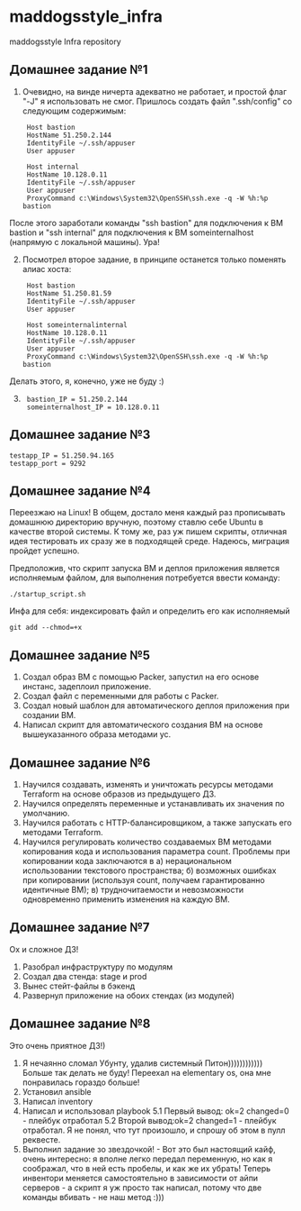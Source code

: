 # maddogsstyle_infra
maddogsstyle Infra repository

## Домашнее задание №1
1. Очевидно, на винде ничерта адекватно не работает, и простой флаг "-J" я использовать не смог. Пришлось создать файл ".ssh/config" со следующим содержимым:

		Host bastion
		HostName 51.250.2.144
		IdentityFile ~/.ssh/appuser
		User appuser

		Host internal
		HostName 10.128.0.11
		IdentityFile ~/.ssh/appuser
		User appuser
		ProxyCommand c:\Windows\System32\OpenSSH\ssh.exe -q -W %h:%p bastion

После этого заработали команды "ssh bastion" для подключения к ВМ bastion и "ssh internal" для подключения к ВМ someinternalhost (напрямую с локальной машины). Ура!

2. Посмотрел второе задание, в принципе останется только поменять алиас хоста:

		Host bastion
		HostName 51.250.81.59
		IdentityFile ~/.ssh/appuser
		User appuser

		Host someinternalinternal
		HostName 10.128.0.11
		IdentityFile ~/.ssh/appuser
		User appuser
		ProxyCommand c:\Windows\System32\OpenSSH\ssh.exe -q -W %h:%p bastion

Делать этого, я, конечно, уже не буду :)

3.
		bastion_IP = 51.250.2.144
		someinternalhost_IP = 10.128.0.11

## Домашнее задание №3
	testapp_IP = 51.250.94.165
	testapp_port = 9292

## Домашнее задание №4
Переезжаю на Linux! В общем, достало меня каждый раз прописывать домашнюю директорию вручную, поэтому ставлю себе Ubuntu в качестве второй системы. К тому же, раз уж пишем скрипты, отличная идея тестировать их сразу же в подходящей среде. Надеюсь, миграция пройдет успешно.

Предположив, что скрипт запуска ВМ и деплоя приложения является исполняемым файлом, для выполнения потребуется ввести команду:

	./startup_script.sh

Инфа для себя: индексировать файл и определить его как исполняемый

	git add --chmod=+x
## Домашнее задание №5
1. Создал образ ВМ с помощью Packer, запустил на его основе инстанс, задеплоил приложение.
2. Создал файл с переменными для работы с Packer.
3. Создал новый шаблон для автоматического деплоя приложения при создании ВМ.
4. Написал скрипт для автоматического создания ВМ на основе вышеуказанного образа методами yc.
	
## Домашнее задание №6
1. Научился создавать, изменять и уничтожать ресурсы методами Terraform на основе образов из предыдущего ДЗ.
2. Научился определять переменные и устанавливать их значения по умолчанию.
3. Научился работать с HTTP-балансировщиком, а также запускать его методами Terraform.
4. Научился регулировать количество создаваемых ВМ методами копирования кода и использования параметра count.
Проблемы при копировании кода заключаются в
а) нерациональном использовании текстового пространства;
б) возможных ошибках при копировании (используя count, получаем гарантированно идентичные ВМ);
в) трудночитаемости и невозможности одновременно применить изменения на каждую ВМ.
## Домашнее задание №7
Ох и сложное ДЗ!
1. Разобрал инфраструктуру по модулям
2. Создал два стенда: stage и prod
3. Вынес стейт-файлы в бэкенд
4. Развернул приложение на обоих стендах (из модулей)
## Домашнее задание №8
Это очень приятное ДЗ!)
1. Я нечаянно сломал Убунту, удалив системный Питон)))))))))))) Больше так делать не буду! Переехал на elementary os, она мне понравилась гораздо больше!
2. Установил ansible
3. Написал inventory
4. Написал и использовал playbook
5.1 Первый вывод: ok=2    changed=0 - плейбук отработал
5.2 Второй вывод:ok=2    changed=1 - плейбук отработал. Я не понял, что тут произошло, и спрошу об этом в пулл реквесте.
6. Выполнил задание зо звездочкой! - Вот это был настоящий кайф, очень интересно: я вполне легко передал переменную, но как я соображал, что в ней есть пробелы, и как же их убрать! Теперь инвентори меняется самостоятельно в зависимости от айпи серверов - а скрипт я уж просто так написал, потому что две команды вбивать - не наш метод :)))